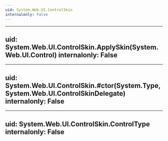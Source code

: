 ```yaml
---
uid: System.Web.UI.ControlSkin
internalonly: False
---
```


---
uid: System.Web.UI.ControlSkin.ApplySkin(System.Web.UI.Control)
internalonly: False
---

---
uid: System.Web.UI.ControlSkin.#ctor(System.Type,System.Web.UI.ControlSkinDelegate)
internalonly: False
---

---
uid: System.Web.UI.ControlSkin.ControlType
internalonly: False
---
